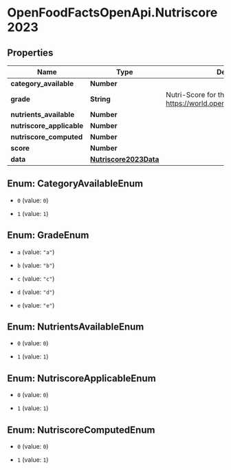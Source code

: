 # OpenFoodFactsOpenApi.Nutriscore2023

## Properties

Name | Type | Description | Notes
------------ | ------------- | ------------- | -------------
**category_available** | **Number** |  | [optional] 
**grade** | **String** | Nutri-Score for the product as a letter.  See https://world.openfoodfacts.org/nutriscore.  | [optional] 
**nutrients_available** | **Number** |  | [optional] 
**nutriscore_applicable** | **Number** |  | [optional] 
**nutriscore_computed** | **Number** |  | [optional] 
**score** | **Number** |  | [optional] 
**data** | [**Nutriscore2023Data**](Nutriscore2023Data.md) |  | [optional] 



## Enum: CategoryAvailableEnum


* `0` (value: `0`)

* `1` (value: `1`)





## Enum: GradeEnum


* `a` (value: `"a"`)

* `b` (value: `"b"`)

* `c` (value: `"c"`)

* `d` (value: `"d"`)

* `e` (value: `"e"`)





## Enum: NutrientsAvailableEnum


* `0` (value: `0`)

* `1` (value: `1`)





## Enum: NutriscoreApplicableEnum


* `0` (value: `0`)

* `1` (value: `1`)





## Enum: NutriscoreComputedEnum


* `0` (value: `0`)

* `1` (value: `1`)




